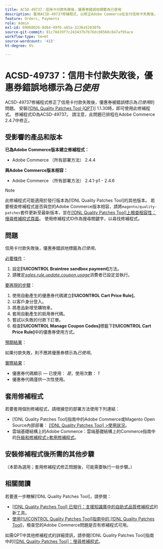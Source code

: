 ```yaml
---
title: ACSD-49737：信用卡付款失敗後，優惠券錯誤地標籤為已使用
description: 套用ACSD-49737修補程式，以修正Adobe Commerce在支付信用卡失敗後，優惠券錯誤地標示為使用的問題。
feature: Orders, Payments
role: Admin
exl-id: 09060026-8d64-49f6-a85a-3230a52030fb
source-git-commit: 81c78439f7c243437b7b76dc80560c847af95ace
workflow-type: tm+mt
source-wordcount: '415'
ht-degree: 0%

---
```


# ACSD-49737：信用卡付款失敗後，優惠券錯誤地標示為&#x200B;*已使用*

ACSD-49737修補程式修正了信用卡付款失敗後，優惠券被錯誤標示為&#x200B;*已使用*&#x200B;的問題。 安裝[[!DNL Quality Patches Tool (QPT)]](https://experienceleague.adobe.com/en/docs/commerce-knowledge-base/kb/announcements/commerce-announcements/magento-quality-patches-released-new-tool-to-self-serve-quality-patches) 1.1.30時，即可使用此修補程式。 修補程式ID為ACSD-49737。 請注意，此問題已排程在Adobe Commerce 2.4.7中修正。

## 受影響的產品和版本

**已為Adobe Commerce版本建立修補程式：**

* Adobe Commerce （所有部署方法） 2.4.4

**與Adobe Commerce版本相容：**

* Adobe Commerce （所有部署方法） 2.4.1-p1 - 2.4.6

>[!NOTE]
>
>此修補程式可能適用於發行版本為[!DNL Quality Patches Tool]的其他版本。 若要檢查修補程式是否與您的Adobe Commerce版本相容，請將`magento/quality-patches`套件更新至最新版本，並在[[!DNL Quality Patches Tool]上檢查相容性：搜尋修補程式頁面](https://experienceleague.adobe.com/tools/commerce-quality-patches/index.html)。 使用修補程式ID作為搜尋關鍵字，以尋找修補程式。

## 問題

信用卡付款失敗後，優惠券錯誤地標籤為&#x200B;*已使用*。

<u>必要條件</u>：

1. 設定&#x200B;**[!UICONTROL Braintree sandbox payment]**&#x200B;方法。
1. 請確定&#x200B;[*sales.rule.update.coupon.usage*](https://experienceleague.adobe.com/docs/commerce-operations/configuration-guide/message-queues/consumers.html?lang=en)消費者已設定並執行。

<u>要再現的步驟</u>：

1. 使用自動產生的優惠券代碼建立&#x200B;**[!UICONTROL Cart Price Rule]**。
1. 以客戶身分登入。
1. 將產品新增至購物車。
1. 套用自動產生的抵用券代碼。
1. 嘗試以失敗的付款下訂單。
1. 檢查&#x200B;**[!UICONTROL Manage Coupon Codes]**&#x200B;標籤下&#x200B;**[!UICONTROL Cart Price Rule]**&#x200B;中的優惠券使用方式。

<u>預期結果</u>：

如果付款失敗，則不應將優惠券標示為&#x200B;*已使用*。

<u>實際結果</u>：

* 優惠券代碼顯示 — 已使用： *是*，使用次數： *1*
* 優惠券代碼僅供一次性使用。

## 套用修補程式

若要套用個別修補程式，請根據您的部署方法使用下列連結：

* [!DNL Quality Patches Tool]指南中的Adobe Commerce或Magento Open Source內部部署： [[!DNL Quality Patches Tool] >使用狀況](/help/tools/quality-patches-tool/usage.md)。
* 雲端基礎結構上的Adobe Commerce：雲端基礎結構上的Commerce指南中的[升級和修補程式>套用修補程式](https://experienceleague.adobe.com/docs/commerce-cloud-service/user-guide/develop/upgrade/apply-patches.html)。

## 安裝修補程式後所需的其他步驟

（本節為選用；套用修補程式修正問題後，可能需要執行一些步驟。） 

## 相關閱讀

若要進一步瞭解[!DNL Quality Patches Tool]，請參閱：

* [[!DNL Quality Patches Tool] 已發行：支援知識庫中的自助式品質修補程式](https://experienceleague.adobe.com/en/docs/commerce-knowledge-base/kb/announcements/commerce-announcements/magento-quality-patches-released-new-tool-to-self-serve-quality-patches)的新工具。
* [使用[!UICONTROL Quality Patches Tool]指南中的 [!DNL Quality Patches Tool]](/help/tools/quality-patches-tool/patches-available-in-qpt/check-patch-for-magento-issue-with-magento-quality-patches.md)，檢查您的Adobe Commerce問題是否有修補程式可用。


如需QPT中其他修補程式的詳細資訊，請參閱[!DNL Quality Patches Tool]指南中的[[!DNL Quality Patches Tool]：搜尋修補程式](https://experienceleague.adobe.com/tools/commerce-quality-patches/index.html)。
